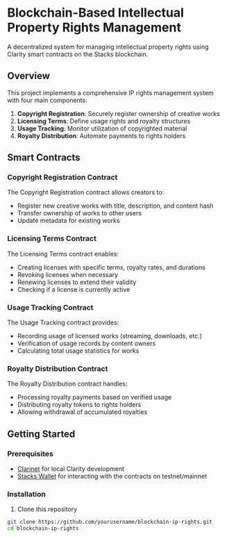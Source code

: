 # Blockchain-Based Intellectual Property Rights Management

A decentralized system for managing intellectual property rights using Clarity smart contracts on the Stacks blockchain.

## Overview

This project implements a comprehensive IP rights management system with four main components:

1. **Copyright Registration**: Securely register ownership of creative works
2. **Licensing Terms**: Define usage rights and royalty structures
3. **Usage Tracking**: Monitor utilization of copyrighted material
4. **Royalty Distribution**: Automate payments to rights holders

## Smart Contracts

### Copyright Registration Contract

The Copyright Registration contract allows creators to:
- Register new creative works with title, description, and content hash
- Transfer ownership of works to other users
- Update metadata for existing works

### Licensing Terms Contract

The Licensing Terms contract enables:
- Creating licenses with specific terms, royalty rates, and durations
- Revoking licenses when necessary
- Renewing licenses to extend their validity
- Checking if a license is currently active

### Usage Tracking Contract

The Usage Tracking contract provides:
- Recording usage of licensed works (streaming, downloads, etc.)
- Verification of usage records by content owners
- Calculating total usage statistics for works

### Royalty Distribution Contract

The Royalty Distribution contract handles:
- Processing royalty payments based on verified usage
- Distributing royalty tokens to rights holders
- Allowing withdrawal of accumulated royalties

## Getting Started

### Prerequisites

- [Clarinet](https://github.com/hirosystems/clarinet) for local Clarity development
- [Stacks Wallet](https://www.hiro.so/wallet) for interacting with the contracts on testnet/mainnet

### Installation

1. Clone this repository
```bash
git clone https://github.com/yourusername/blockchain-ip-rights.git
cd blockchain-ip-rights
